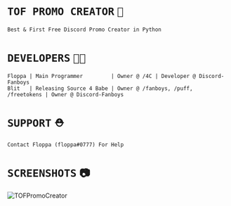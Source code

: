 # `TOF PROMO CREATOR` `🌈`
```
Best & First Free Discord Promo Creator in Python
```
# `DEVELOPERS` `👨‍💻`
```
Floppa | Main Programmer         | Owner @ /4C | Developer @ Discord-Fanboys
Blit   | Releasing Source 4 Babe | Owner @ /fanboys, /puff, /freetokens | Owner @ Discord-Fanboys
```
# `SUPPORT` `⛑️`
```
Contact Floppa (floppa#0777) For Help
```
# `SCREENSHOTS` `📷`
![TOFPromoCreator](https://user-images.githubusercontent.com/107319782/186299333-4012a4f7-b25b-48bf-8559-970f24834b8b.png)
